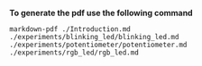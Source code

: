 
__To generate the pdf use the following command__
```
markdown-pdf ./Introduction.md ./experiments/blinking_led/blinking_led.md ./experiments/potentiometer/potentiometer.md ./experiments/rgb_led/rgb_led.md
```
